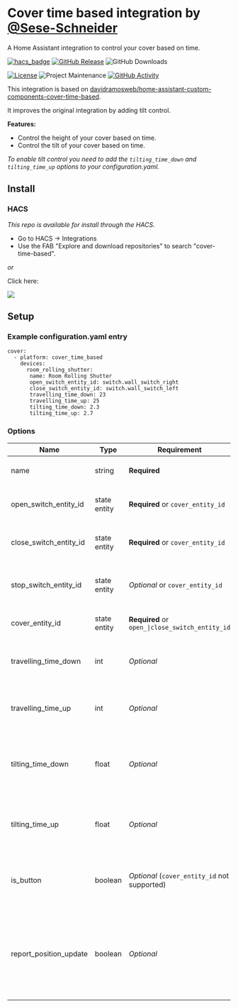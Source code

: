 # Cover time based integration by [@Sese-Schneider](https://www.github.com/Sese-Schneider)
A Home Assistant integration to control your cover based on time.

[![hacs_badge](https://img.shields.io/badge/HACS-Default-41BDF5.svg?style=for-the-badge)](https://my.home-assistant.io/redirect/hacs_repository/?owner=Sese-Schneider&repository=ha-cover-time-based&category=integration)
[![GitHub Release][releases-shield]][releases]
![GitHub Downloads][downloads-shield]

[![License][license-shield]](LICENSE)
![Project Maintenance][maintenance-shield]
[![GitHub Activity][commits-shield]][commits]

This integration is based on [davidramosweb/home-assistant-custom-components-cover-time-based](https://github.com/davidramosweb/home-assistant-custom-components-cover-time-based/).

It improves the original integration by adding tilt control.

**Features:**

- Control the height of your cover based on time.
- Control the tilt of your cover based on time.

*To enable tilt control you need to add the `tilting_time_down` and `tilting_time_up` options to your configuration.yaml.*

## Install

### HACS

*This repo is available for install through the HACS.*

* Go to HACS → Integrations
* Use the FAB "Explore and download repositories" to search "cover-time-based".

_or_

Click here:

[![](https://my.home-assistant.io/badges/hacs_repository.svg)](https://my.home-assistant.io/redirect/hacs_repository/?owner=Sese-Schneider&repository=ha-cover-time-based&category=integration)


## Setup

### Example configuration.yaml entry

```
cover:
  - platform: cover_time_based
	devices:
	  room_rolling_shutter:
	   name: Room Rolling Shutter
	   open_switch_entity_id: switch.wall_switch_right
	   close_switch_entity_id: switch.wall_switch_left
	   travelling_time_down: 23
	   travelling_time_up: 25
	   tilting_time_down: 2.3
	   tilting_time_up: 2.7
```

### Options

| Name                   | Type         | Requirement                                     | Description                                                 | Default |
|------------------------| ------------ |-------------------------------------------------|-------------------------------------------------------------|---------|
| name                   | string       | **Required**                                    | Name of the created entity                                  |         |
| open_switch_entity_id  | state entity | **Required** or `cover_entity_id`               | Entity ID of the switch for opening the cover               |         |
| close_switch_entity_id | state entity | **Required** or `cover_entity_id`               | Entity ID of the switch for closing the cover               |         |
| stop_switch_entity_id  | state entity | *Optional* or `cover_entity_id`                 | Entity ID of the switch for stopping the cover              | None    |
| cover_entity_id        | state entity | **Required** or `open_\|close_switch_entity_id` | Entity ID of a existing cover entity                        |         |
| travelling_time_down   | int          | *Optional*                                      | Time it takes in seconds to close the cover                 | 30      |
| travelling_time_up     | int          | *Optional*                                      | Time it takes in seconds to open the cover                  | 30      |
| tilting_time_down      | float        | *Optional*                                      | Time it takes in seconds to tilt the cover all the way down | None    |
| tilting_time_up        | float        | *Optional*                                      | Time it takes in seconds to tilt the cover all the way up   | None    |
| is_button              | boolean      | *Optional* (`cover_entity_id` not supported)    | Treats the switches as buttons, only pressing them for 1s   | False   |
| report_position_update | boolean      | *Optional*                                      | When set to false, disables real-time position updates and reports target position instead | True    |


[commits-shield]: https://img.shields.io/github/commit-activity/y/Sese-Schneider/ha-cover-time-based.svg?style=for-the-badge
[commits]: https://github.com/Sese-Schneider/ha-cover-time-based/commits/main
[downloads-shield]: https://img.shields.io/github/downloads/Sese-Schneider/ha-cover-time-based/total.svg?style=for-the-badge
[license-shield]: https://img.shields.io/github/license/Sese-Schneider/ha-cover-time-based.svg?style=for-the-badge
[maintenance-shield]: https://img.shields.io/maintenance/yes/2025.svg?style=for-the-badge
[releases-shield]: https://img.shields.io/github/release/Sese-Schneider/ha-cover-time-based.svg?style=for-the-badge
[releases]: https://github.com/Sese-Schneider/ha-cover-time-based/releases
